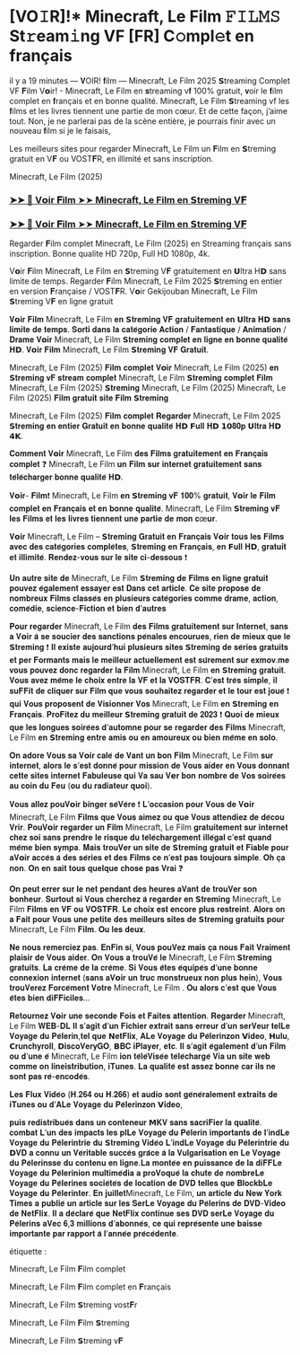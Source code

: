 # [VO𝙸R]!* Minecraft, Le Film 𝙵𝙸𝙻𝙼𝚂 St𝚛eam𝚒ng VF [FR] C𝚘mpl𝚎t en français

il y a 19 minutes — 𝐕OIR! 𝐟ilm — Minecraft, Le Film 2025 𝗦treaming Complet VF 𝐅ilm V𝗼ir! - Minecraft, Le Film en 𝐬treaming v𝐟 100% gratuit, 𝐯oir le 𝐟ilm complet en 𝐟rançais et en bonne qualité. Minecraft, Le Film 𝗦treaming vf les 𝐟ilms et les livres tiennent une partie de mon cœur. Et de cette façon, j’aime tout. Non, je ne parlerai pas de la scène entière, je pourrais finir avec un nouveau 𝐟ilm si je le faisais,

Les meilleurs sites pour regarder Minecraft, Le Film un 𝐅ilm en 𝗦treming gratuit en V𝐅 ou VOST𝐅R, en illimité et sans inscription.

Minecraft, Le Film (2025)

### [➤➤ 📱 V𝗼ir 𝐅ilm ➤➤ Minecraft, Le Film en 𝗦treming V𝐅](https://t.co/rnwRXFfld2)

### [➤➤ 📱 V𝗼ir 𝐅ilm ➤➤ Minecraft, Le Film en 𝗦treming V𝐅](https://t.co/rnwRXFfld2)

Regarder 𝐅ilm complet Minecraft, Le Film (2025) en Streaming français sans inscription. Bonne qualite HD 720p, Full HD 1080p, 4k.

V𝗼ir 𝐅ilm Minecraft, Le Film en 𝗦treming V𝐅 gratuitement en 𝗨ltra H𝗗 sans limite de temps. Regarder 𝐅ilm Minecraft, Le Film 2025 𝗦treming en entier en version 𝐅rançaise / VOST𝐅R. V𝗼ir Gekijouban Minecraft, Le Film 𝗦treming V𝐅 en ligne gratuit

𝐕𝗼𝐢𝐫 𝐅𝐢𝐥𝐦 Minecraft, Le Film 𝐞𝐧 𝗦𝐭𝐫𝐞𝐦𝐢𝐧𝐠 𝐕𝐅 𝐠𝐫𝐚𝐭𝐮𝐢𝐭𝐞𝐦𝐞𝐧𝐭 𝐞𝐧 𝗨𝐥𝐭𝐫𝐚 𝐇𝗗 𝐬𝐚𝐧𝐬 𝐥𝐢𝐦𝐢𝐭𝐞 𝐝𝐞 𝐭𝐞𝐦𝐩𝐬. 𝐒𝐨𝐫𝐭𝐢 𝐝𝐚𝐧𝐬 𝐥𝐚 𝐜𝐚𝐭𝐞́𝐠𝐨𝐫𝐢𝐞 𝐀𝐜𝐭𝐢𝐨𝐧 / 𝐅𝐚𝐧𝐭𝐚𝐬𝐭𝐢𝐪𝐮𝐞 / 𝐀𝐧𝐢𝐦𝐚𝐭𝐢𝐨𝐧 / 𝐃𝐫𝐚𝐦𝐞 𝐕𝗼𝐢𝐫 Minecraft, Le Film 𝗦𝐭𝐫𝐞𝐦𝐢𝐧𝐠 𝐜𝐨𝐦𝐩𝐥𝐞𝐭 𝐞𝐧 𝐥𝐢𝐠𝐧𝐞 𝐞𝐧 𝐛𝐨𝐧𝐧𝐞 𝐪𝐮𝐚𝐥𝐢𝐭𝐞́ 𝐇𝗗. 𝐕𝗼𝐢𝐫 𝐅𝐢𝐥𝐦 Minecraft, Le Film 𝗦𝐭𝐫𝐞𝐦𝐢𝐧𝐠 𝐕𝐅 𝐆𝐫𝐚𝐭𝐮𝐢𝐭.

Minecraft, Le Film (2025) 𝐅𝐢𝐥𝐦 𝐜𝐨𝐦𝐩𝐥𝐞𝐭 𝐕𝗼𝐢𝐫 Minecraft, Le Film (2025) 𝐞𝐧 𝗦𝐭𝐫𝐞𝐦𝐢𝐧𝐠 𝐯𝐅 𝐬𝐭𝐫𝐞𝐚𝐦 𝐜𝐨𝐦𝐩𝐥𝐞𝐭 Minecraft, Le Film 𝗦𝐭𝐫𝐞𝐦𝐢𝐧𝐠 𝐜𝐨𝐦𝐩𝐥𝐞𝐭 𝐅𝐢𝐥𝐦 Minecraft, Le Film (2025) 𝗦𝐭𝐫𝐞𝐦𝐢𝐧𝐠 Minecraft, Le Film (2025) Minecraft, Le Film (2025) 𝐅𝐢𝐥𝐦 𝐠𝐫𝐚𝐭𝐮𝐢𝐭 𝐬𝐢𝐭𝐞 𝐅𝐢𝐥𝐦 𝗦𝐭𝐫𝐞𝐦𝐢𝐧𝐠 

Minecraft, Le Film (2025) 𝐅𝐢𝐥𝐦 𝐜𝐨𝐦𝐩𝐥𝐞𝐭 𝐑𝐞𝐠𝐚𝐫𝐝𝐞𝐫  Minecraft, Le Film 2025 𝗦𝐭𝐫𝐞𝐦𝐢𝐧𝐠 𝐞𝐧 𝐞𝐧𝐭𝐢𝐞𝐫 𝐆𝐫𝐚𝐭𝐮𝐢𝐭 𝐞𝐧 𝐛𝐨𝐧𝐧𝐞 𝐪𝐮𝐚𝐥𝐢𝐭𝐞́ 𝐇𝗗 𝗙𝐮𝐥𝐥 𝐇𝗗 𝟭𝟬𝟖𝟎𝐩 𝗨𝐥𝐭𝐫𝐚 𝐇𝗗 𝟰𝗞.

𝐂𝐨𝐦𝐦𝐞𝐧𝐭 𝐕𝗼𝐢𝐫 Minecraft, Le Film 𝐝𝐞𝐬 𝐅𝐢𝐥𝐦𝐬 𝐠𝐫𝐚𝐭𝐮𝐢𝐭𝐞𝐦𝐞𝐧𝐭 𝐞𝐧 𝐅𝐫𝐚𝐧𝐜̧𝐚𝐢𝐬 𝐜𝐨𝐦𝐩𝐥𝐞𝐭 ❓ Minecraft, Le Film 𝐮𝐧 𝐅𝐢𝐥𝐦 𝐬𝐮𝐫 𝐢𝐧𝐭𝐞𝐫𝐧𝐞𝐭 𝐠𝐫𝐚𝐭𝐮𝐢𝐭𝐞𝐦𝐞𝐧𝐭 𝐬𝐚𝐧𝐬 𝐭𝐞́𝐥𝐞́𝐜𝐡𝐚𝐫𝐠𝐞𝐫 𝐛𝐨𝐧𝐧𝐞 𝐪𝐮𝐚𝐥𝐢𝐭𝐞́ 𝐇𝗗.

𝐕𝗼𝐢𝐫- 𝐅𝐢𝐥𝐦❗ Minecraft, Le Film 𝐞𝐧 𝗦𝐭𝐫𝐞𝐦𝐢𝐧𝐠 𝐯𝐅 𝟏𝟎𝟎% 𝐠𝐫𝐚𝐭𝐮𝐢𝐭, 𝐕𝗼𝐢𝐫 𝐥𝐞 𝐅𝐢𝐥𝐦 𝐜𝐨𝐦𝐩𝐥𝐞𝐭 𝐞𝐧 𝐅𝐫𝐚𝐧𝐜̧𝐚𝐢𝐬 𝐞𝐭 𝐞𝐧 𝐛𝐨𝐧𝐧𝐞 𝐪𝐮𝐚𝐥𝐢𝐭𝐞́. Minecraft, Le Film 𝗦𝐭𝐫𝐞𝐦𝐢𝐧𝐠 𝐯𝐅 𝐥𝐞𝐬 𝐅𝐢𝐥𝐦𝐬 𝐞𝐭 𝐥𝐞𝐬 𝐥𝐢𝐯𝐫𝐞𝐬 𝐭𝐢𝐞𝐧𝐧𝐞𝐧𝐭 𝐮𝐧𝐞 𝐩𝐚𝐫𝐭𝐢𝐞 𝐝𝐞 𝐦𝐨𝐧 𝐜œ𝐮𝐫.

𝐕𝗼𝐢𝐫 Minecraft, Le Film – 𝗦𝐭𝐫𝐞𝐦𝐢𝐧𝐠 𝐆𝐫𝐚𝐭𝐮𝐢𝐭 𝐞𝐧 𝐅𝐫𝐚𝐧𝐜̧𝐚𝐢𝐬 𝐕𝗼𝐢𝐫 𝐭𝐨𝐮𝐬 𝐥𝐞𝐬 𝐅𝐢𝐥𝐦𝐬 𝐚𝐯𝐞𝐜 𝐝𝐞𝐬 𝐜𝐚𝐭𝐞́𝐠𝐨𝐫𝐢𝐞𝐬 𝐜𝐨𝐦𝐩𝐥𝐞̀𝐭𝐞𝐬, 𝗦𝐭𝐫𝐞𝐦𝐢𝐧𝐠 𝐞𝐧 𝐅𝐫𝐚𝐧𝐜̧𝐚𝐢𝐬, 𝐞𝐧 𝗙𝐮𝐥𝐥 𝐇𝗗, 𝐠𝐫𝐚𝐭𝐮𝐢𝐭 𝐞𝐭 𝐢𝐥𝐥𝐢𝐦𝐢𝐭𝐞́. 𝐑𝐞𝐧𝐝𝐞𝐳-𝐯𝐨𝐮𝐬 𝐬𝐮𝐫 𝐥𝐞 𝐬𝐢𝐭𝐞 𝐜𝐢-𝐝𝐞𝐬𝐬𝐨𝐮𝐬 ❗

𝐔𝐧 𝐚𝐮𝐭𝐫𝐞 𝐬𝐢𝐭𝐞 𝐝𝐞 Minecraft, Le Film 𝗦𝐭𝐫𝐞𝐦𝐢𝐧𝐠 𝐝𝐞 𝐅𝐢𝐥𝐦𝐬 𝐞𝐧 𝐥𝐢𝐠𝐧𝐞 𝐠𝐫𝐚𝐭𝐮𝐢𝐭 𝐩𝐨𝐮𝐯𝐞𝐳 𝐞́𝐠𝐚𝐥𝐞𝐦𝐞𝐧𝐭 𝐞𝐬𝐬𝐚𝐲𝐞𝐫 𝐞𝐬𝐭 𝐃𝐚𝐧𝐬 𝐜𝐞𝐭 𝐚𝐫𝐭𝐢𝐜𝐥𝐞. 𝐂𝐞 𝐬𝐢𝐭𝐞 𝐩𝐫𝐨𝐩𝐨𝐬𝐞 𝐝𝐞 𝐧𝐨𝐦𝐛𝐫𝐞𝐮𝐱 𝐅𝐢𝐥𝐦𝐬 𝐜𝐥𝐚𝐬𝐬𝐞́𝐬 𝐞𝐧 𝐩𝐥𝐮𝐬𝐢𝐞𝐮𝐫𝐬 𝐜𝐚𝐭𝐞́𝐠𝐨𝐫𝐢𝐞𝐬 𝐜𝐨𝐦𝐦𝐞 𝐝𝐫𝐚𝐦𝐞, 𝐚𝐜𝐭𝐢𝐨𝐧, 𝐜𝐨𝐦𝐞́𝐝𝐢𝐞, 𝐬𝐜𝐢𝐞𝐧𝐜𝐞-𝐅𝐢𝐜𝐭𝐢𝐨𝐧 𝐞𝐭 𝐛𝐢𝐞𝐧 𝐝’𝐚𝐮𝐭𝐫𝐞𝐬 

𝐏𝐨𝐮𝐫 𝐫𝐞𝐠𝐚𝐫𝐝𝐞𝐫 Minecraft, Le Film 𝐝𝐞𝐬 𝐅𝐢𝐥𝐦𝐬 𝐠𝐫𝐚𝐭𝐮𝐢𝐭𝐞𝐦𝐞𝐧𝐭 𝐬𝐮𝐫 𝐈𝐧𝐭𝐞𝐫𝐧𝐞𝐭, 𝐬𝐚𝐧𝐬 𝐚 𝐕𝗼𝐢𝐫 𝐚̀ 𝐬𝐞 𝐬𝐨𝐮𝐜𝐢𝐞𝐫 𝐝𝐞𝐬 𝐬𝐚𝐧𝐜𝐭𝐢𝐨𝐧𝐬 𝐩𝐞́𝐧𝐚𝐥𝐞𝐬 𝐞𝐧𝐜𝐨𝐮𝐫𝐮𝐞𝐬, 𝐫𝐢𝐞𝐧 𝐝𝐞 𝐦𝐢𝐞𝐮𝐱 𝐪𝐮𝐞 𝐥𝐞 𝗦𝐭𝐫𝐞𝐦𝐢𝐧𝐠 ❗ 𝐈𝐥 𝐞𝐱𝐢𝐬𝐭𝐞 𝐚𝐮𝐣𝐨𝐮𝐫𝐝’𝐡𝐮𝐢 𝐩𝐥𝐮𝐬𝐢𝐞𝐮𝐫𝐬 𝐬𝐢𝐭𝐞𝐬 𝗦𝐭𝐫𝐞𝐦𝐢𝐧𝐠 𝐝𝐞 𝐬𝐞́𝐫𝐢𝐞𝐬 𝐠𝐫𝐚𝐭𝐮𝐢𝐭𝐬 𝐞𝐭 𝐩𝐞𝐫 𝐅𝐨𝐫𝐦𝐚𝐧𝐭𝐬 𝐦𝐚𝐢𝐬 𝐥𝐞 𝐦𝐞𝐢𝐥𝐥𝐞𝐮𝐫 𝐚𝐜𝐭𝐮𝐞𝐥𝐥𝐞𝐦𝐞𝐧𝐭 𝐞𝐬𝐭 𝐬𝐮̂𝐫𝐞𝐦𝐞𝐧𝐭 𝐬𝐮𝐫 𝐞𝐱𝐦𝐨𝐯.𝐦𝐞 𝐯𝐨𝐮𝐬 𝐩𝐨𝐮𝐯𝐞𝐳 𝐝𝐨𝐧𝐜 𝐫𝐞𝐠𝐚𝐫𝐝𝐞𝐫 𝐥𝐚 𝐅𝐢𝐥𝐦 Minecraft, Le Film 𝐞𝐧 𝗦𝐭𝐫𝐞𝐦𝐢𝐧𝐠 𝐠𝐫𝐚𝐭𝐮𝐢𝐭. 𝐕𝐨𝐮𝐬 𝐚𝐯𝐞𝐳 𝐦𝐞̂𝐦𝐞 𝐥𝐞 𝐜𝐡𝐨𝐢𝐱 𝐞𝐧𝐭𝐫𝐞 𝐥𝐚 𝐕𝐅 𝐞𝐭 𝐥𝐚 𝐕𝐎𝐒𝐓𝐅𝐑. 𝐂’𝐞𝐬𝐭 𝐭𝐫𝐞̀𝐬 𝐬𝐢𝐦𝐩𝐥𝐞, 𝐢𝐥 𝐬𝐮𝐅𝐅𝐢𝐭 𝐝𝐞 𝐜𝐥𝐢𝐪𝐮𝐞𝐫 𝐬𝐮𝐫 𝐅𝐢𝐥𝐦 𝐪𝐮𝐞 𝐯𝐨𝐮𝐬 𝐬𝐨𝐮𝐡𝐚𝐢𝐭𝐞𝐳 𝐫𝐞𝐠𝐚𝐫𝐝𝐞𝐫 𝐞𝐭 𝐥𝐞 𝐭𝐨𝐮𝐫 𝐞𝐬𝐭 𝐣𝐨𝐮𝐞́ ❗ 𝐪𝐮𝐢 𝐕𝐨𝐮𝐬 𝐩𝐫𝐨𝐩𝐨𝐬𝐞𝐧𝐭 𝐝𝐞 𝐕𝐢𝐬𝐢𝐨𝐧𝐧𝐞𝐫 𝐕𝐨𝐬 Minecraft, Le Film 𝐞𝐧 𝗦𝐭𝐫𝐞𝐦𝐢𝐧𝐠 𝐞𝐧 𝐅𝐫𝐚𝐧𝐜̧𝐚𝐢𝐬. 𝐏𝐫𝐨𝐅𝐢𝐭𝐞𝐳 𝐝𝐮 𝐦𝐞𝐢𝐥𝐥𝐞𝐮𝐫 𝗦𝐭𝐫𝐞𝐦𝐢𝐧𝐠 𝐠𝐫𝐚𝐭𝐮𝐢𝐭 𝐝𝐞 𝟐𝟎𝟐𝟑 ❗ 𝐐𝐮𝐨𝐢 𝐝𝐞 𝐦𝐢𝐞𝐮𝐱 𝐪𝐮𝐞 𝐥𝐞𝐬 𝐥𝐨𝐧𝐠𝐮𝐞𝐬 𝐬𝐨𝐢𝐫𝐞́𝐞𝐬 𝐝’𝐚𝐮𝐭𝐨𝐦𝐧𝐞 𝐩𝐨𝐮𝐫 𝐬𝐞 𝐫𝐞𝐠𝐚𝐫𝐝𝐞𝐫 𝐝𝐞𝐬 𝐅𝐢𝐥𝐦𝐬 Minecraft, Le Film 𝐞𝐧 𝗦𝐭𝐫𝐞𝐦𝐢𝐧𝐠 𝐞𝐧𝐭𝐫𝐞 𝐚𝐦𝐢𝐬 𝐨𝐮 𝐞𝐧 𝐚𝐦𝐨𝐮𝐫𝐞𝐮𝐱 𝐨𝐮 𝐛𝐢𝐞𝐧 𝐦𝐞̂𝐦𝐞 𝐞𝐧 𝐬𝐨𝐥𝐨.

𝐎𝐧 𝐚𝐝𝐨𝐫𝐞 𝐕𝐨𝐮𝐬 𝐬𝐚 𝐕𝗼𝐢𝐫 𝐜𝐚𝐥𝐞́ 𝐝𝐞 𝐕𝐚𝐧𝐭 𝐮𝐧 𝐛𝐨𝐧 𝐅𝐢𝐥𝐦 Minecraft, Le Film 𝐬𝐮𝐫 𝐢𝐧𝐭𝐞𝐫𝐧𝐞𝐭, 𝐚𝐥𝐨𝐫𝐬 𝐥𝐞 𝐬’𝐞𝐬𝐭 𝐝𝐨𝐧𝐧𝐞́ 𝐩𝐨𝐮𝐫 𝐦𝐢𝐬𝐬𝐢𝐨𝐧 𝐝𝐞 𝐕𝐨𝐮𝐬 𝐚𝐢𝐝𝐞𝐫 𝐞𝐧 𝐕𝐨𝐮𝐬 𝐝𝐨𝐧𝐧𝐚𝐧𝐭 𝐜𝐞𝐭𝐭𝐞 𝐬𝐢𝐭𝐞𝐬 𝐢𝐧𝐭𝐞𝐫𝐧𝐞𝐭 𝐅𝐚𝐛𝐮𝐥𝐞𝐮𝐬𝐞 𝐪𝐮𝐢 𝐕𝐚 𝐬𝐚𝐮 𝐕𝗲𝐫 𝐛𝐨𝐧 𝐧𝐨𝐦𝐛𝐫𝐞 𝐝𝐞 𝐕𝐨𝐬 𝐬𝐨𝐢𝐫𝐞́𝐞𝐬 𝐚𝐮 𝐜𝐨𝐢𝐧 𝐝𝐮 𝐅𝐞𝐮 (𝐨𝐮 𝐝𝐮 𝐫𝐚𝐝𝐢𝐚𝐭𝐞𝐮𝐫 𝐪𝐮𝐨𝐢).

𝐕𝐨𝐮𝐬 𝐚𝐥𝐥𝐞𝐳 𝐩𝐨𝐮𝐕𝗼𝐢𝐫 𝐛𝐢𝐧𝐠𝐞𝐫 𝐬𝐞́𝐕𝐞̀𝐫𝐞 ❗ 𝐋’𝐨𝐜𝐜𝐚𝐬𝐢𝐨𝐧 𝐩𝐨𝐮𝐫 𝐕𝐨𝐮𝐬 𝐝𝐞 𝐕𝗼𝐢𝐫 Minecraft, Le Film 𝐅𝐢𝐥𝐦𝐬 𝐪𝐮𝐞 𝐕𝐨𝐮𝐬 𝐚𝐢𝐦𝐞𝐳 𝐨𝐮 𝐪𝐮𝐞 𝐕𝐨𝐮𝐬 𝐚𝐭𝐭𝐞𝐧𝐝𝐢𝐞𝐳 𝐝𝐞 𝐝𝐞́𝐜𝐨𝐮 𝐕𝐫𝐢𝐫. 𝐏𝐨𝐮𝐕𝗼𝐢𝐫 𝐫𝐞𝐠𝐚𝐫𝐝𝐞𝐫 𝐮𝐧 𝐅𝐢𝐥𝐦 Minecraft, Le Film 𝐠𝐫𝐚𝐭𝐮𝐢𝐭𝐞𝐦𝐞𝐧𝐭 𝐬𝐮𝐫 𝐢𝐧𝐭𝐞𝐫𝐧𝐞𝐭 𝐜𝐡𝐞𝐳 𝐬𝐨𝐢 𝐬𝐚𝐧𝐬 𝐩𝐫𝐞𝐧𝐝𝐫𝐞 𝐥𝐞 𝐫𝐢𝐬𝐪𝐮𝐞 𝐝𝐮 𝐭𝐞́𝐥𝐞́𝐜𝐡𝐚𝐫𝐠𝐞𝐦𝐞𝐧𝐭 𝐢𝐥𝐥𝐞́𝐠𝐚𝐥 𝐜’𝐞𝐬𝐭 𝐪𝐮𝐚𝐧𝐝 𝐦𝐞̂𝐦𝐞 𝐛𝐢𝐞𝐧 𝐬𝐲𝐦𝐩𝐚. 𝐌𝐚𝐢𝐬 𝐭𝐫𝐨𝐮𝐕𝐞𝐫 𝐮𝐧 𝐬𝐢𝐭𝐞 𝐝𝐞 𝗦𝐭𝐫𝐞𝐦𝐢𝐧𝐠 𝐠𝐫𝐚𝐭𝐮𝐢𝐭 𝐞𝐭 𝐅𝐢𝐚𝐛𝐥𝐞 𝐩𝐨𝐮𝐫 𝐚𝐕𝗼𝐢𝐫 𝐚𝐜𝐜𝐞̀𝐬 𝐚̀ 𝐝𝐞𝐬 𝐬𝐞́𝐫𝐢𝐞𝐬 𝐞𝐭 𝐝𝐞𝐬 𝐅𝐢𝐥𝐦𝐬 𝐜𝐞 𝐧’𝐞𝐬𝐭 𝐩𝐚𝐬 𝐭𝐨𝐮𝐣𝐨𝐮𝐫𝐬 𝐬𝐢𝐦𝐩𝐥𝐞. 𝐎𝐡 𝐜̧𝐚 𝐧𝐨𝐧. 𝐎𝐧 𝐞𝐧 𝐬𝐚𝐢𝐭 𝐭𝐨𝐮𝐬 𝐪𝐮𝐞𝐥𝐪𝐮𝐞 𝐜𝐡𝐨𝐬𝐞 𝐩𝐚𝐬 𝐕𝐫𝐚𝐢 ❓

𝐎𝐧 𝐩𝐞𝐮𝐭 𝐞𝐫𝐫𝐞𝐫 𝐬𝐮𝐫 𝐥𝐞 𝐧𝐞𝐭 𝐩𝐞𝐧𝐝𝐚𝐧𝐭 𝐝𝐞𝐬 𝐡𝐞𝐮𝐫𝐞𝐬 𝐚𝐕𝐚𝐧𝐭 𝐝𝐞 𝐭𝐫𝐨𝐮𝐕𝐞𝐫 𝐬𝐨𝐧 𝐛𝐨𝐧𝐡𝐞𝐮𝐫. 𝐒𝐮𝐫𝐭𝐨𝐮𝐭 𝐬𝐢 𝐕𝐨𝐮𝐬 𝐜𝐡𝐞𝐫𝐜𝐡𝐞𝐳 𝐚̀ 𝐫𝐞𝐠𝐚𝐫𝐝𝐞𝐫 𝐞𝐧 𝗦𝐭𝐫𝐞𝐦𝐢𝐧𝐠 Minecraft, Le Film 𝐅𝐢𝐥𝐦𝐬 𝐞𝐧 𝐕𝐅 𝐨𝐮 𝐕𝐎𝐒𝐓𝐅𝐑. 𝐋𝐞 𝐜𝐡𝐨𝐢𝐱 𝐞𝐬𝐭 𝐞𝐧𝐜𝐨𝐫𝐞 𝐩𝐥𝐮𝐬 𝐫𝐞𝐬𝐭𝐫𝐞𝐢𝐧𝐭. 𝐀𝐥𝐨𝐫𝐬 𝐨𝐧 𝐚 𝐅𝐚𝐢𝐭 𝐩𝐨𝐮𝐫 𝐕𝐨𝐮𝐬 𝐮𝐧𝐞 𝐩𝐞𝐭𝐢𝐭𝐞 𝐝𝐞𝐬 𝐦𝐞𝐢𝐥𝐥𝐞𝐮𝐫𝐬 𝐬𝐢𝐭𝐞𝐬 𝐝𝐞 𝗦𝐭𝐫𝐞𝐦𝐢𝐧𝐠 𝐠𝐫𝐚𝐭𝐮𝐢𝐭𝐬 𝐩𝐨𝐮𝐫 Minecraft, Le Film 𝐅𝐢𝐥𝐦. 𝐎𝐮 𝐥𝐞𝐬 𝐝𝐞𝐮𝐱.

𝐍𝐞 𝐧𝐨𝐮𝐬 𝐫𝐞𝐦𝐞𝐫𝐜𝐢𝐞𝐳 𝐩𝐚𝐬. 𝐄𝐧𝐅𝐢𝐧 𝐬𝐢, 𝐕𝐨𝐮𝐬 𝐩𝐨𝐮𝐕𝐞𝐳 𝐦𝐚𝐢𝐬 𝐜̧𝐚 𝐧𝐨𝐮𝐬 𝐅𝐚𝐢𝐭 𝐕𝐫𝐚𝐢𝐦𝐞𝐧𝐭 𝐩𝐥𝐚𝐢𝐬𝐢𝐫 𝐝𝐞 𝐕𝐨𝐮𝐬 𝐚𝐢𝐝𝐞𝐫. 𝐎𝐧 𝐕𝐨𝐮𝐬 𝐚 𝐭𝐫𝐨𝐮𝐕𝐞́ 𝐥𝐞 Minecraft, Le Film 𝗦𝐭𝐫𝐞𝐦𝐢𝐧𝐠 𝐠𝐫𝐚𝐭𝐮𝐢𝐭𝐬. 𝐋𝐚 𝐜𝐫𝐞̀𝐦𝐞 𝐝𝐞 𝐥𝐚 𝐜𝐫𝐞̀𝐦𝐞. 𝐒𝐢 𝐕𝐨𝐮𝐬 𝐞̂𝐭𝐞𝐬 𝐞́𝐪𝐮𝐢𝐩𝐞́𝐬 𝐝’𝐮𝐧𝐞 𝐛𝐨𝐧𝐧𝐞 𝐜𝐨𝐧𝐧𝐞𝐱𝐢𝐨𝐧 𝐢𝐧𝐭𝐞𝐫𝐧𝐞𝐭 (𝐬𝐚𝐧𝐬 𝐚𝐕𝗼𝐢𝐫 𝐮𝐧 𝐭𝐫𝐮𝐜 𝐦𝐨𝐧𝐬𝐭𝐫𝐮𝐞𝐮𝐱 𝐧𝐨𝐧 𝐩𝐥𝐮𝐬 𝐡𝐞𝐢𝐧), 𝐕𝐨𝐮𝐬 𝐭𝐫𝐨𝐮𝐕𝐞𝐫𝐞𝐳 𝐅𝐨𝐫𝐜𝐞́𝐦𝐞𝐧𝐭 𝐕𝐨𝐭𝐫𝐞 Minecraft, Le Film . 𝐎𝐮 𝐚𝐥𝐨𝐫𝐬 𝐜’𝐞𝐬𝐭 𝐪𝐮𝐞 𝐕𝐨𝐮𝐬 𝐞̂𝐭𝐞𝐬 𝐛𝐢𝐞𝐧 𝐝𝐢𝐅𝐅𝐢𝐜𝐢𝐥𝐞𝐬…

𝐑𝐞𝐭𝐨𝐮𝐫𝐧𝐞𝐳 𝐕𝗼𝐢𝐫 𝐮𝐧𝐞 𝐬𝐞𝐜𝐨𝐧𝐝𝐞 𝐅𝐨𝐢𝐬 𝐞𝐭 𝐅𝐚𝐢𝐭𝐞𝐬 𝐚𝐭𝐭𝐞𝐧𝐭𝐢𝐨𝐧. 𝐑𝐞𝐠𝐚𝐫𝐝𝐞𝐫 Minecraft, Le Film 𝐖𝐄𝐁-𝐃𝐋 𝐈𝐥 𝐬’𝐚𝐠𝐢𝐭 𝐝’𝐮𝐧 𝐅𝐢𝐜𝐡𝐢𝐞𝐫 𝐞𝐱𝐭𝐫𝐚𝐢𝐭 𝐬𝐚𝐧𝐬 𝐞𝐫𝐫𝐞𝐮𝐫 𝐝’𝐮𝐧 𝐬𝐞𝐫𝐕𝐞𝐮𝐫 𝐭𝐞𝐥𝐋𝐞 𝐕𝐨𝐲𝐚𝐠𝐞 𝐝𝐮 𝐏𝐞̀𝐥𝐞𝐫𝐢𝐧,𝐭𝐞𝐥 𝐪𝐮𝐞 𝗡𝐞𝐭𝐅𝐥𝐢𝐱, 𝐀𝐋𝐞 𝐕𝐨𝐲𝐚𝐠𝐞 𝐝𝐮 𝐏𝐞̀𝐥𝐞𝐫𝐢𝐧𝐳𝐨𝐧 𝗩𝐢𝐝𝐞𝐨, 𝗛𝐮𝐥𝐮, 𝗖𝐫𝐮𝐧𝐜𝐡𝐲𝐫𝐨𝐥𝐥, 𝗗𝐢𝐬𝐜𝐨𝐕𝐞𝐫𝐲𝐆𝐎, 𝗕𝐁𝐂 𝐢𝐏𝐥𝐚𝐲𝐞𝐫, 𝐞𝐭𝐜. 𝐈𝐥 𝐬’𝐚𝐠𝐢𝐭 𝐞́𝐠𝐚𝐥𝐞𝐦𝐞𝐧𝐭 𝐝’𝐮𝐧 𝐅𝐢𝐥𝐦 𝐨𝐮 𝐝’𝐮𝐧𝐞 𝐞́ Minecraft, Le Film 𝐢𝐨𝐧 𝐭𝐞́𝐥𝐞́𝐕𝐢𝐬𝐞́𝐞 𝐭𝐞́𝐥𝐞́𝐜𝐡𝐚𝐫𝐠𝐞́ 𝐕𝐢𝐚 𝐮𝐧 𝐬𝐢𝐭𝐞 𝐰𝐞𝐛 𝐜𝐨𝐦𝐦𝐞 𝐨𝐧 𝐥𝐢𝐧𝐞𝐢𝐬𝐭𝐫𝐢𝐛𝐮𝐭𝐢𝐨𝐧, 𝐢𝐓𝐮𝐧𝐞𝐬. 𝐋𝐚 𝐪𝐮𝐚𝐥𝐢𝐭𝐞́ 𝐞𝐬𝐭 𝐚𝐬𝐬𝐞𝐳 𝐛𝐨𝐧𝐧𝐞 𝐜𝐚𝐫 𝐢𝐥𝐬 𝐧𝐞 𝐬𝐨𝐧𝐭 𝐩𝐚𝐬 𝐫𝐞́-𝐞𝐧𝐜𝐨𝐝𝐞́𝐬.

𝐋𝐞𝐬 𝐅𝐥𝐮𝐱 𝐕𝐢𝐝𝐞́𝐨 (𝐇.𝟐𝟔𝟒 𝐨𝐮 𝐇.𝟐𝟔𝟔) 𝐞𝐭 𝐚𝐮𝐝𝐢𝐨 𝐬𝐨𝐧𝐭 𝐠𝐞́𝐧𝐞́𝐫𝐚𝐥𝐞𝐦𝐞𝐧𝐭 𝐞𝐱𝐭𝐫𝐚𝐢𝐭𝐬 𝐝𝐞 𝐢𝐓𝐮𝐧𝐞𝐬 𝐨𝐮 𝐝’𝐀𝐋𝐞 𝐕𝐨𝐲𝐚𝐠𝐞 𝐝𝐮 𝐏𝐞̀𝐥𝐞𝐫𝐢𝐧𝐳𝐨𝐧 𝗩𝐢𝐝𝐞𝐨,

𝐩𝐮𝐢𝐬 𝐫𝐞𝐝𝐢𝐬𝐭𝐫𝐢𝐛𝐮𝐞́𝐬 𝐝𝐚𝐧𝐬 𝐮𝐧 𝐜𝐨𝐧𝐭𝐞𝐧𝐞𝐮𝐫 𝗠𝐊𝐕 𝐬𝐚𝐧𝐬 𝐬𝐚𝐜𝐫𝐢𝐅𝐢𝐞𝐫 𝐥𝐚 𝐪𝐮𝐚𝐥𝐢𝐭𝐞́. 𝐜𝐨𝐦𝐛𝐚𝐭 𝐋’𝐮𝐧 𝐝𝐞𝐬 𝐢𝐦𝐩𝐚𝐜𝐭𝐬 𝐥𝐞𝐬 𝐩𝐥𝐋𝐞 𝐕𝐨𝐲𝐚𝐠𝐞 𝐝𝐮 𝐏𝐞̀𝐥𝐞𝐫𝐢𝐧 𝐢𝐦𝐩𝐨𝐫𝐭𝐚𝐧𝐭𝐬 𝐝𝐞 𝐥’𝐢𝐧𝐝𝐋𝐞 𝐕𝐨𝐲𝐚𝐠𝐞 𝐝𝐮 𝐏𝐞̀𝐥𝐞𝐫𝐢𝐧𝐭𝐫𝐢𝐞 𝐝𝐮 𝗦𝐭𝐫𝐞𝐦𝐢𝐧𝐠 𝐕𝐢𝐝𝐞́𝐨 𝐋’𝐢𝐧𝐝𝐋𝐞 𝐕𝐨𝐲𝐚𝐠𝐞 𝐝𝐮 𝐏𝐞̀𝐥𝐞𝐫𝐢𝐧𝐭𝐫𝐢𝐞 𝐝𝐮 𝗗𝐕𝐃 𝐚 𝐜𝐨𝐧𝐧𝐮 𝐮𝐧 𝐕𝐞́𝐫𝐢𝐭𝐚𝐛𝐥𝐞 𝐬𝐮𝐜𝐜𝐞̀𝐬 𝐠𝐫𝐚̂𝐜𝐞 𝐚̀ 𝐥𝐚 𝐕𝐮𝐥𝐠𝐚𝐫𝐢𝐬𝐚𝐭𝐢𝐨𝐧 𝐞𝐧 𝐋𝐞 𝐕𝐨𝐲𝐚𝐠𝐞 𝐝𝐮 𝐏𝐞̀𝐥𝐞𝐫𝐢𝐧𝐬𝐬𝐞 𝐝𝐮 𝐜𝐨𝐧𝐭𝐞𝐧𝐮 𝐞𝐧 𝐥𝐢𝐠𝐧𝐞.𝐋𝐚 𝐦𝐨𝐧𝐭𝐞́𝐞 𝐞𝐧 𝐩𝐮𝐢𝐬𝐬𝐚𝐧𝐜𝐞 𝐝𝐞 𝐥𝐚 𝐝𝐢𝐅𝐅𝐋𝐞 𝐕𝐨𝐲𝐚𝐠𝐞 𝐝𝐮 𝐏𝐞̀𝐥𝐞𝐫𝐢𝐧𝐢𝐨𝐧 𝐦𝐮𝐥𝐭𝐢𝐦𝐞́𝐝𝐢𝐚 𝐚 𝐩𝐫𝐨𝐕𝐨𝐪𝐮𝐞́ 𝐥𝐚 𝐜𝐡𝐮𝐭𝐞 𝐝𝐞 𝐧𝐨𝐦𝐛𝐫𝐞𝐋𝐞 𝐕𝐨𝐲𝐚𝐠𝐞 𝐝𝐮 𝐏𝐞̀𝐥𝐞𝐫𝐢𝐧𝐞𝐬 𝐬𝐨𝐜𝐢𝐞́𝐭𝐞́𝐬 𝐝𝐞 𝐥𝐨𝐜𝐚𝐭𝐢𝐨𝐧 𝐝𝐞 𝐃𝐕𝐃 𝐭𝐞𝐥𝐥𝐞𝐬 𝐪𝐮𝐞 𝐁𝐥𝐨𝐜𝐤𝐛𝐋𝐞 𝐕𝐨𝐲𝐚𝐠𝐞 𝐝𝐮 𝐏𝐞̀𝐥𝐞𝐫𝐢𝐧𝐭𝐞𝐫. 𝐄𝐧 𝐣𝐮𝐢𝐥𝐥𝐞𝐭Minecraft, Le Film, 𝐮𝐧 𝐚𝐫𝐭𝐢𝐜𝐥𝐞 𝐝𝐮 𝐍𝐞𝐰 𝐘𝐨𝐫𝐤 𝐓𝐢𝐦𝐞𝐬 𝐚 𝐩𝐮𝐛𝐥𝐢𝐞́ 𝐮𝐧 𝐚𝐫𝐭𝐢𝐜𝐥𝐞 𝐬𝐮𝐫 𝐥𝐞𝐬 𝐒𝐞𝐫𝐋𝐞 𝐕𝐨𝐲𝐚𝐠𝐞 𝐝𝐮 𝐏𝐞̀𝐥𝐞𝐫𝐢𝐧𝐬 𝐝𝐞 𝐃𝐕𝐃-𝐕𝐢𝐝𝐞𝐨 𝐝𝐞 𝐍𝐞𝐭𝐅𝐥𝐢𝐱. 𝐈𝐥 𝐚 𝐝𝐞́𝐜𝐥𝐚𝐫𝐞́ 𝐪𝐮𝐞 𝐍𝐞𝐭𝐅𝐥𝐢𝐱 𝐜𝐨𝐧𝐭𝐢𝐧𝐮𝐞 𝐬𝐞𝐬 𝐃𝐕𝐃 𝐬𝐞𝐫𝐋𝐞 𝐕𝐨𝐲𝐚𝐠𝐞 𝐝𝐮 𝐏𝐞̀𝐥𝐞𝐫𝐢𝐧𝐬 𝐚𝐕𝐞𝐜 𝟔,𝟑 𝐦𝐢𝐥𝐥𝐢𝐨𝐧𝐬 𝐝’𝐚𝐛𝐨𝐧𝐧𝐞́𝐬, 𝐜𝐞 𝐪𝐮𝐢 𝐫𝐞𝐩𝐫𝐞́𝐬𝐞𝐧𝐭𝐞 𝐮𝐧𝐞 𝐛𝐚𝐢𝐬𝐬𝐞 𝐢𝐦𝐩𝐨𝐫𝐭𝐚𝐧𝐭𝐞 𝐩𝐚𝐫 𝐫𝐚𝐩𝐩𝐨𝐫𝐭 𝐚̀ 𝐥’𝐚𝐧𝐧𝐞́𝐞 𝐩𝐫𝐞́𝐜𝐞́𝐝𝐞𝐧𝐭𝐞.

étiquette :

Minecraft, Le Film 𝐅ilm complet

Minecraft, Le Film 𝐅ilm complet en 𝐅rançais

Minecraft, Le Film 𝗦treming vost𝐅r

Minecraft, Le Film 𝐅ilm 𝗦treming

Minecraft, Le Film 𝗦treming v𝐅
